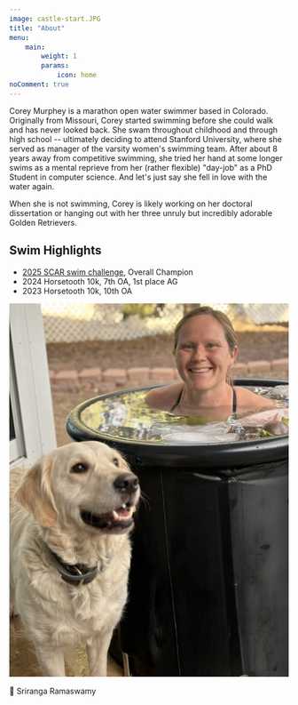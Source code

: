```yaml
---
image: castle-start.JPG
title: "About"
menu:
    main:
        weight: 1
        params: 
            icon: home
noComment: true
---
```


Corey Murphey is a marathon open water swimmer based in Colorado. Originally from Missouri, Corey started swimming before she could walk and has never looked back. She swam throughout childhood and through high school -- ultimately deciding to attend Stanford University, where she served as manager of the varsity women's swimming team. After about 8 years away from competitive swimming, she tried her hand at some longer swims as a mental reprieve from her (rather flexible) "day-job" as a PhD Student in computer science. And let's just say she fell in love with the water again. 

When she is not swimming, Corey is likely working on her doctoral dissertation or hanging out with her three unruly but incredibly adorable Golden Retrievers. 

## Swim Highlights
- [2025 SCAR swim challenge](https://c-murph-swim.github.io/p/scar-2025/), Overall Champion
- 2024 Horsetooth 10k, 7th OA, 1st place AG
- 2023 Horsetooth 10k, 10th OA

![Ice Bath](zara+icebath.jpeg)

📸 Sriranga Ramaswamy 